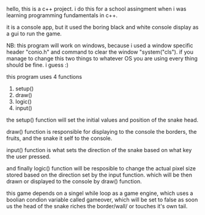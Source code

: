hello, this is a c++ project.
i do this for a school assingment when i was learning programming fundamentals in c++.

it is a console app, but it used the boring black and white console display as a gui to run the game.

NB: this program will work on windows, because i used a window specific header "conio.h" and command to clear the window "system("cls").
if you manage to change this two things to whatever OS you are using every thing should be fine. i guess :)

this program uses 4 functions 
1. setup()
2. draw()
3. logic()
4. input()

the setup() function will set the initial values and position of the snake head.

draw() function is responsible for displaying to the console the borders, the fruits, and the snake it self to the console.

input() function is what sets the direction of the snake based on what key the user pressed.

and finally logic() function will be resposible to change the actual pixel size stored based on the direction set by the input function. which will be then drawn or displayed to the console by draw() function.

this game depends on a singel while loop as a game engine, which uses a boolian condion variable called gameover, which will be set to false as soon us the head of the snake riches the border/wall/ or touches it's own tail.

